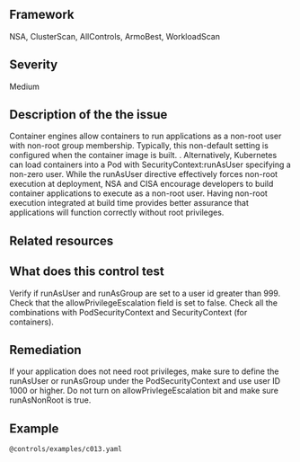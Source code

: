## Framework
NSA, ClusterScan, AllControls, ArmoBest, WorkloadScan
 
## Severity
Medium

## Description of the the issue
Container engines allow containers to run applications as a non-root user with non-root group membership. Typically, this non-default setting is configured when the container image is built. . Alternatively, Kubernetes can load containers into a Pod with SecurityContext:runAsUser specifying a non-zero user. While the runAsUser directive effectively forces non-root execution at deployment, NSA and CISA encourage developers to build container applications to execute as a non-root user. Having non-root execution integrated at build time provides better assurance that applications will function correctly without root privileges.
 
## Related resources

## What does this control test
Verify if runAsUser  and runAsGroup are set to a user id greater than 999. Check that the allowPrivilegeEscalation field is set to false. Check all the combinations with PodSecurityContext and SecurityContext (for containers).
 
## Remediation
If your application does not need root privileges, make sure to define the runAsUser or runAsGroup under the PodSecurityContext and use user ID 1000 or higher. Do not turn on allowPrivlegeEscalation bit and make sure runAsNonRoot is true.
 
## Example
```
@controls/examples/c013.yaml
```
